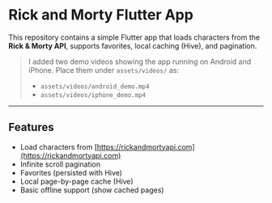# Rick and Morty Flutter App

This repository contains a simple Flutter app that loads characters from the **Rick & Morty API**, supports favorites, local caching (Hive), and pagination.

> I added two demo videos showing the app running on Android and iPhone. Place them under `assets/videos/` as:
>
> * `assets/videos/android_demo.mp4`
> * `assets/videos/iphone_demo.mp4`

---

## Features

* Load characters from [https://rickandmortyapi.com](https://rickandmortyapi.com)
* Infinite scroll pagination
* Favorites (persisted with Hive)
* Local page-by-page cache (Hive)
* Basic offline support (show cached pages)